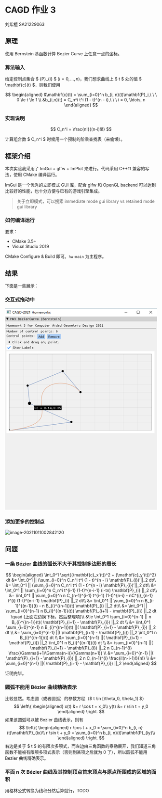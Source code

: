 # CAGD 作业 3

刘紫檀 SA21229063

## 原理

使用 Bernstein 基函数计算 Bezier Curve 上任意一点的坐标。

### 算法输入

给定控制点集合 $ {P}_{i} $ $(i = 0, \dots , n)$，我们想求曲线上 $ t $ 处的值 $ \mathbf{c}(t) $，则我们使用

$$
\begin{aligned}
&\mathbf{c}(t) = \sum_{i=0}^n b_{i, n}(t)\mathbf{P}_i,\ \ \ 0 \le t \le 1
\\
&b_{i,n}(t) = C_n^i t^i (1 - t)^{n - i},\ \ \ i = 0, \ldots, n
\end{aligned}
$$


### 实现说明

$$
C_n^i = \frac{n!}{(n-i)!i!}
$$

计算组合数 $ C_n^i $ 时候用一个预制的阶乘查找表（来偷懒）。

## 框架介绍

本次实验我采用了 ImGui + glfw + ImPlot 来进行。代码采用 C++11 兼容的写法，使用 CMake 编译运行。

ImGui 是一个优秀的立即模式 GUI 库，配合 glfw 和 OpenGL backend 可以达到比较好的性能，也十分方便与已有的游戏引擎集成。

> 关于立即模式，可以搜索 immediate mode gui library vs retained mode gui library

### 如何编译运行

要求：
- CMake 3.5+
- Visual Studio 2019

CMake Configure & Build 即可。`hw-main` 为主程序。

## 结果

下面是一些展示：

### 交互式拖动中

![image-20211011002815948](Homework3.assets/image-20211011002815948.png)


### 添加更多的控制点

![image-20211011002842120](C:\Projects\CAGD-2021\Reports\Homework3.assets\image-20211011002842120.png)

## 问题

### 一条 Bézier 曲线的弧长不大于其控制多边形的周长

$$
\begin{aligned}
\int_0^1 \sqrt{(\mathbf{c}_x'(t))^2 + (\mathbf{c}_y'(t))^2} dt
&= \int_0^1 || (\sum_{i=0}^n C_n^i t^i (1 - t)^{n - i} \mathbf{P}_{i})’||_2 dt\\
&= \int_0^1 || (\sum_{i=0}^n C_n^i t^i (1 - t)^{n - i} \mathbf{P}_{i})’||_2 dt\\
&= \int_0^1 || \sum_{i=0}^n C_n^i t^{i-1} (1-t)^{n-i-1} (i-tn) \mathbf{P}_{i} ||_2 dt\\
&= \int_0^1 || \sum_{i=0}^n n C_{n-1}^{i-1} t^{i-1} (1-t)^{n-i} - nC^{i}_{n-1} t^{i} (1-t)^{n-i-1} \mathbf{P}_{i} ||_2 dt\\
&= \int_0^1 || \sum_{i=0}^n n B_{i-1}^{(n-1)}(t) - n B_{i}^{(n-1)}(t) \mathbf{P}_{i} ||_2 dt\\
&= \int_0^1 || \sum_{i=0}^{n-1} n B_{i}^{(n-1)}(t)( \mathbf{P}_{i+1} - \mathbf{P}_{i}) ||_2 dt \quad (上面左边换下标，然后整理项)\\
&\le \int_0^1  \sum_{i=0}^{n-1} || n B_{i}^{(n-1)}(t)( \mathbf{P}_{i+1} - \mathbf{P}_{i}) ||_2 dt \\
&= \int_0^1  \sum_{i=0}^{n-1}  n B_{i}^{(n-1)}(t) ||( \mathbf{P}_{i+1} - \mathbf{P}_{i}) ||_2 dt \\
&= \sum_{i=0}^{n-1} ||( \mathbf{P}_{i+1} - \mathbf{P}_{i}) ||_2 \int_0^1  n B_{i}^{(n-1)}(t)  dt \\
&= \sum_{i=0}^{n-1} ||( \mathbf{P}_{i+1} - \mathbf{P}_{i}) ||_2 \int_0^1  n B_{i}^{(n-1)}(t)  dt \\
&= \sum_{i=0}^{n-1} ||( \mathbf{P}_{i+1} - \mathbf{P}_{i}) ||_2 n C_{n-1}^{i} \frac{\Gamma(i+1)\Gamma(n-i)}{\Gamma(n+1)} \\ 
&= \sum_{i=0}^{n-1} ||( \mathbf{P}_{i+1} - \mathbf{P}_{i}) ||_2 n C_{n-1}^{i} \frac{i!(n-i-1)!}{n!} \\ 
&= \sum_{i=0}^{n-1} ||( \mathbf{P}_{i+1} - \mathbf{P}_{i}) ||_2
\end{aligned}
$$

证明完毕。

### 圆弧不能用 Bézier 曲线精确表示

比较显然。考虑圆（或者圆弧）的参数方程（$ t \in [\theta_0, \theta_1] $）
$$
\left\{
\begin{aligned}
x(t) &= r \cos t + x_0\\
y(t) &= r \sin t + y_0
\end{aligned}
\right.
$$
如果该圆弧可以被 Bezier 曲线表示，则有
$$
\left\{
\begin{aligned}
r \cos t + x_0 = \sum_{i=0}^n b_{i, n}(t)\mathbf{P}_{ix}\\
r \sin t + y_0 = \sum_{i=0}^n b_{i, n}(t)\mathbf{P}_{iy}\\
\end{aligned}
\right.
$$
右边是关于 $ t $ 的有限次多项式，而左边由三角函数的泰勒展开，我们知道三角函数不能被有限项多项式表示（否则到某项之后就为 0 了），所以圆弧不能用 Bezier 曲线精确表示。

### 平面 n 次 Bézier 曲线及其控制顶点首末顶点与原点所围成的区域的面积

用格林公式转换为线积分然后算就行，TODO